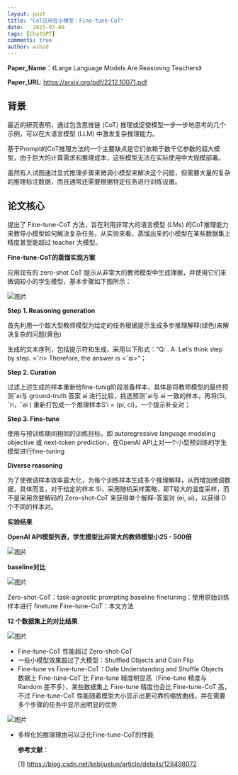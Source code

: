```yaml
---
layout: post
title: "CoT应用在小模型：Fine-tune-CoT"
date:   2023-03-09
tags: [ChatGPT]
comments: true
author: wshzd
---
```


**Paper_Name**：《Large Language Models Are Reasoning Teachers》

**Paper_URL**: https://arxiv.org/pdf/2212.10071.pdf

## **背景**

最近的研究表明，通过包含思维链 (CoT) 推理或促使模型一步一步地思考的几个示例，可以在大语言模型 (LLM) 中激发复杂推理能力。

基于Prompt的CoT推理方法的一个主要缺点是它们依赖于数千亿参数的超大模型，由于巨大的计算需求和推理成本，这些模型无法在实际使用中大规模部署。

虽然有人试图通过显式推理步骤来微调小模型来解决这个问题，但需要大量的复杂的推理标注数据，而且通常还需要根据特定任务进行训练设置。

## **论文核心**

提出了 Fine-tune-CoT 方法，旨在利用非常大的语言模型 (LMs) 的CoT推理能力来教导小模型如何解决复杂任务，从实验来看，蒸馏出来的小模型在某些数据集上精度甚至能超过 teacher 大模型。

**Fine-tune-CoT的蒸馏实现方案**

应用现有的 zero-shot CoT 提示从非常大的教师模型中生成理据，并使用它们来微调较小的学生模型，基本步骤如下图所示：

![图片](https://mmbiz.qpic.cn/mmbiz_png/N5aX12H1SickuNCmjicNDp6s1cZb92EHzG8ImPsia5iargA9jSbXf78034PdK4r0w3kovu2ICRZ7SiamW9T4vBwwWAA/640?wx_fmt=png&wxfrom=5&wx_lazy=1&wx_co=1)

**Step 1. Reasoning generation**

首先利用一个超大型教师模型为给定的任务根据提示生成多步推理解释(绿色)来解决复杂的问题(黄色)

生成的文本序列，包括提示符和生成，采用以下形式：“Q: . A: Let’s think step by step. <ˆri> Therefore, the answer is <ˆai>”；

**Step 2. Curation**

过滤上述生成的样本重新给fine-tunig阶段准备样本，具体是将教师模型的最终预测ˆai与 ground-truth 答案 ai 进行比较，挑选预测ˆai与 ai 一致的样本，再将(Si, ˆri，ˆai ) 重新打包成一个推理样本S’i = (pi, ci)，一个提示补全对；

**Step 3. Fine-tune**

使用与预训练期间相同的训练目标，即 autoregressive language modeling objective 或 next-token prediction，在OpenAI API上对一个小型预训练的学生模型进行fine-tuning

**Diverse reasoning**

为了使微调样本效率最大化，为每个训练样本生成多个推理解释，从而增加微调数据，具体而言，对于给定的样本 Si，采用随机采样策略，即T较大的温度采样，而不是采用贪婪解码的 Zero-shot-CoT 来获得单个解释-答案对 (ei, ai)，以获得 D 个不同的样本对。

**实验结果**

**OpenAI API模型列表，学生模型比非常大的教师模型小25 - 500倍**

![图片](https://mmbiz.qpic.cn/mmbiz_png/N5aX12H1SickuNCmjicNDp6s1cZb92EHzGcu5ibbLtvqmzEfTyibNGrg8OtnoRbF3l7JZFDaW6auawmiad8JrE82YKw/640?wx_fmt=png&wxfrom=5&wx_lazy=1&wx_co=1)

**baseline对比**

![图片](https://mmbiz.qpic.cn/mmbiz_png/N5aX12H1SickuNCmjicNDp6s1cZb92EHzGSJLKqtfkzU4bzlkDUkI7wcGM5p5OMMqskcm7N5WOw7eKKkzwK74VDQ/640?wx_fmt=png&wxfrom=5&wx_lazy=1&wx_co=1)

Zero-shot-CoT：task-agnostic prompting baseline
finetuning：使用原始训练样本进行 finetune
Fine-tune-CoT：本文方法

**12 个数据集上的对比结果**

![图片](https://mmbiz.qpic.cn/mmbiz_png/N5aX12H1SickuNCmjicNDp6s1cZb92EHzGtuxZBG3KX3Hn4K7tOdTHFQlMDRDSIIPiav8gg3xKke9tV0hR8ViblzsQ/640?wx_fmt=png&wxfrom=5&wx_lazy=1&wx_co=1)

- Fine-tune-CoT 性能超过 Zero-shot-CoT
- 一些小模型效果超过了大模型：Shuffled Objects and Coin Flip
- Fine-tune vs Fine-tune-CoT：Date Understanding and Shuffle Objects 数据上 Fine-tune-CoT 比 Fine-tune 精度明显高（Fine-tune 精度与 Random 差不多），某些数据集上 Fine-tune 精度也会比 Fine-tune-CoT 高，不过 Fine-tune-CoT 性能随着模型大小显示出更可靠的缩放曲线，并在需要多个步骤的任务中显示出明显的优势

![图片](https://mmbiz.qpic.cn/mmbiz_png/N5aX12H1SickuNCmjicNDp6s1cZb92EHzGibvK2xVicJrwo3cu5FwGlUvWQrKtKMM1ZegbF9gjVZYdV8jXoicSlt62g/640?wx_fmt=png&wxfrom=5&wx_lazy=1&wx_co=1)

- 多样化的推理理由可以泛化Fine-tune-CoT的性能

  **参考文献**：

  [1] https://blog.csdn.net/kebijuelun/article/details/128498072